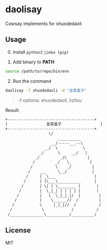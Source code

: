 # daolisay

Cowsay implements for shuodedaoli

## Usage

0. Install `python3` `jieba (pip)`

1. Add binary to **PATH**

```bash
source /path/to/repo/bin/env
```

2. Run the command

```bash
daolisay -f shuodedaoli -d "韭菜盒子"
```

> -f options: shuodedaoli, lizitou

Result:

```txt
+--------------------------------------+
|                 韭菜盒子                 |
+--------------------------------------+
                   \/                   
                       __________
                    __/-----___--\
                 __/  \           \
               _/      \     __/   |
             _/         _/\         |
            /         _/   \_        |
           /          \    _/         |
          /    ___     \__/           |
         /     | _\___                 |
        /      | |\___\__________      |
       /       | \| | \________ |       |
      /        |  \_|_| | | | | |       |
     /         |   \  \_|_|_|/  |        |
    /          |    \______//  /         |
   /           \     |_|_|//  /          /
  /             \            /          /
 /_______________\__________/__________/
```

## License

MIT

